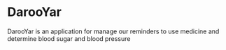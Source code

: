 # DarooYar
DarooYar is an application for manage our reminders to use medicine and determine blood sugar and blood pressure
